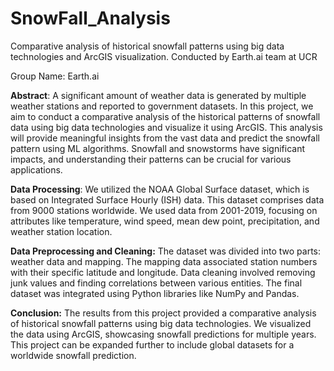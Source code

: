 # SnowFall_Analysis
Comparative analysis of historical snowfall patterns using big data technologies and ArcGIS visualization. Conducted by Earth.ai team at UCR

Group Name:
Earth.ai


**Abstract**:
A significant amount of weather data is generated by multiple weather stations and reported to government datasets. In this project, we aim to conduct a comparative analysis of the historical patterns of snowfall data using big data technologies and visualize it using ArcGIS. This analysis will provide meaningful insights from the vast data and predict the snowfall pattern using ML algorithms. Snowfall and snowstorms have significant impacts, and understanding their patterns can be crucial for various applications.

**Data Processing**:
We utilized the NOAA Global Surface dataset, which is based on Integrated Surface Hourly (ISH) data. This dataset comprises data from 9000 stations worldwide. We used data from 2001-2019, focusing on attributes like temperature, wind speed, mean dew point, precipitation, and weather station location.

**Data Preprocessing and Cleaning:**
The dataset was divided into two parts: weather data and mapping. The mapping data associated station numbers with their specific latitude and longitude. Data cleaning involved removing junk values and finding correlations between various entities. The final dataset was integrated using Python libraries like NumPy and Pandas.

**Conclusion:**
The results from this project provided a comparative analysis of historical snowfall patterns using big data technologies. We visualized the data using ArcGIS, showcasing snowfall predictions for multiple years. This project can be expanded further to include global datasets for a worldwide snowfall prediction.
